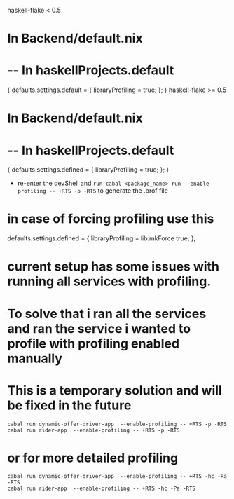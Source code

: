 <!-- Author : Vijay Gupta -->

haskell-flake < 0.5
# In Backend/default.nix
# -- In haskellProjects.default
{
  defaults.settings.default = {
    libraryProfiling = true;
  };
}
haskell-flake >= 0.5
# In Backend/default.nix
# -- In haskellProjects.default
{
  defaults.settings.defined = {
    libraryProfiling = true;
  };
}

- re-enter the devShell and ```run cabal <package_name> run --enable-profiling -- +RTS -p -RTS``` to generate the .prof  file


# in case of forcing profiling use this

defaults.settings.defined = {
          libraryProfiling = lib.mkForce true;
        };


# current setup has some issues with running all services with profiling.
# To solve that i ran all the services and ran the service i wanted to profile with profiling enabled manually
# This is a temporary solution and will be fixed in the future
```
cabal run dynamic-offer-driver-app  --enable-profiling -- +RTS -p -RTS
cabal run rider-app  --enable-profiling -- +RTS -p -RTS
```

# or for more detailed profiling
```
cabal run dynamic-offer-driver-app  --enable-profiling -- +RTS -hc -Pa -RTS
cabal run rider-app  --enable-profiling -- +RTS -hc -Pa -RTS
```